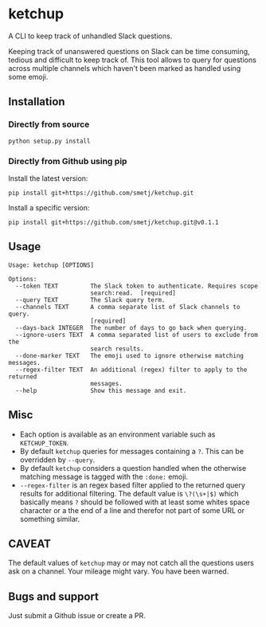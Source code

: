 # ketchup

A CLI to keep track of unhandled Slack questions.

Keeping track of unanswered questions on Slack can be time consuming, tedious
and difficult to keep track of. This tool allows to query for questions across
multiple channels which haven't been marked as handled using some emoji.

## Installation

### Directly from source

```
python setup.py install
```

### Directly from Github using pip

Install the latest version:
```
pip install git+https://github.com/smetj/ketchup.git
```

Install a specific version:
```
pip install git+https://github.com/smetj/ketchup.git@v0.1.1
```


## Usage
```
Usage: ketchup [OPTIONS]

Options:
  --token TEXT         The Slack token to authenticate. Requires scope
                       search:read.  [required]
  --query TEXT         The Slack query term.
  --channels TEXT      A comma separate list of Slack channels to query.
                       [required]
  --days-back INTEGER  The number of days to go back when querying.
  --ignore-users TEXT  A comma separated list of users to exclude from the
                       search results.
  --done-marker TEXT   The emoji used to ignore otherwise matching messages.
  --regex-filter TEXT  An additional (regex) filter to apply to the returned
                       messages.
  --help               Show this message and exit.
```

## Misc

- Each option is available as an environment variable such as `KETCHUP_TOKEN`.
- By default `ketchup` queries for messages containing a `?`. This can be
  overridden by `--query`.
- By default `ketchup` considers a question handled when the otherwise
  matching message is tagged with the `:done:` emoji.
- `--regex-filter` is an regex based filter applied to the returned query
  results for additional filtering. The default value is `\?(\s+|$)` which
  basically means `?` should be followed with at least some whites space
  character or a the end of a line and therefor not part of some URL or
  something similar.

## CAVEAT

The default values of `ketchup` may or may not catch all the questions users
ask on a channel. Your mileage might vary. You have been warned.

## Bugs and support

Just submit a Github issue or create a PR.
